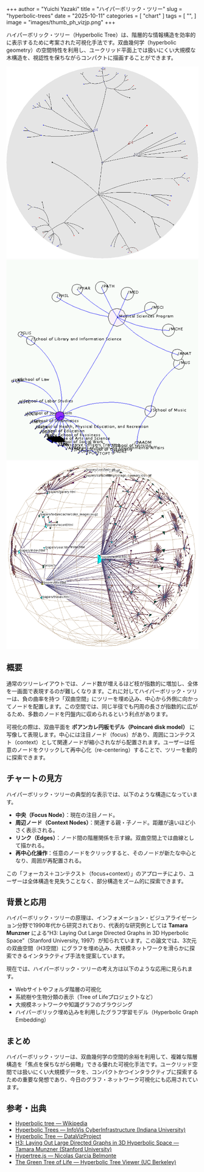 +++
author = "Yuichi Yazaki"
title = "ハイパーボリック・ツリー"
slug = "hyperbolic-trees"
date = "2025-10-11"
categories = [
    "chart"
]
tags = [
    "",
]
image = "images/thumb_ph_vizjp.png"
+++

ハイパーボリック・ツリー（Hyperbolic Tree）は、階層的な情報構造を効率的に表示するために考案された可視化手法です。双曲幾何学（hyperbolic geometry）の空間特性を利用し、ユークリッド平面上では扱いにくい大規模な木構造を、視認性を保ちながらコンパクトに描画することができます。

<!--more-->

![](images/mainvisual-1.png)
![](images/mainvisual-2.png)
![](images/mainvisual-3.png)

## 概要

通常のツリーレイアウトでは、ノード数が増えるほど枝が指数的に増加し、全体を一画面で表現するのが難しくなります。これに対してハイパーボリック・ツリーは、負の曲率を持つ「双曲空間」にツリーを埋め込み、中心から外側に向かってノードを配置します。この空間では、同じ半径でも円周の長さが指数的に広がるため、多数のノードを円盤内に収められるという利点があります。

可視化の際は、双曲平面を **ポアンカレ円板モデル（Poincaré disk model）** に写像して表現します。中心には注目ノード（focus）があり、周囲にコンテクスト（context）として関連ノードが縮小されながら配置されます。ユーザーは任意のノードをクリックして再中心化（re-centering）することで、ツリーを動的に探索できます。

## チャートの見方

ハイパーボリック・ツリーの典型的な表示では、以下のような構造になっています。

- **中央（Focus Node）**：現在の注目ノード。  
- **周辺ノード（Context Nodes）**：関連する親・子ノード。距離が遠いほど小さく表示される。  
- **リンク（Edges）**：ノード間の階層関係を示す線。双曲空間上では曲線として描かれる。  
- **再中心化操作**：任意のノードをクリックすると、そのノードが新たな中心となり、周囲が再配置される。  

この「フォーカス＋コンテクスト（focus+context）」のアプローチにより、ユーザーは全体構造を見失うことなく、部分構造をズーム的に探索できます。

## 背景と応用

ハイパーボリック・ツリーの原理は、インフォメーション・ビジュアライゼーション分野で1990年代から研究されており、代表的な研究例としては **Tamara Munzner** による“H3: Laying Out Large Directed Graphs in 3D Hyperbolic Space”（Stanford University, 1997）が知られています。この論文では、3次元の双曲空間（H3空間）にグラフを埋め込み、大規模ネットワークを滑らかに探索できるインタラクティブ手法を提案しています。

現在では、ハイパーボリック・ツリーの考え方は以下のような応用に見られます。

- Webサイトやフォルダ階層の可視化  
- 系統樹や生物分類の表示（Tree of Lifeプロジェクトなど）  
- 大規模ネットワークや知識グラフのブラウジング  
- ハイパーボリック埋め込みを利用したグラフ学習モデル（Hyperbolic Graph Embedding）  

## まとめ

ハイパーボリック・ツリーは、双曲幾何学の空間的余裕を利用して、複雑な階層構造を「焦点を保ちながら俯瞰」できる優れた可視化手法です。ユークリッド空間では扱いにくい大規模データを、コンパクトかつインタラクティブに探索するための重要な発想であり、今日のグラフ・ネットワーク可視化にも応用されています。

## 参考・出典

- [Hyperbolic tree — Wikipedia](https://en.wikipedia.org/wiki/Hyperbolic_tree)
- [Hyperbolic Trees — InfoVis CyberInfrastructure (Indiana University)](https://iv.cns.iu.edu/sw/hyptree.html)
- [Hyperbolic Tree — DataVizProject](https://datavizproject.com/data-type/hyperbolic-tree/)
- [H3: Laying Out Large Directed Graphs in 3D Hyperbolic Space — Tamara Munzner (Stanford University)](https://graphics.stanford.edu/papers/h3/html.nosplit/)
- [Hypertree.js — Nicolas Garcia Belmonte](https://philogb.github.io/jit/static/v20/Docs/files/Visualizations/Hypertree-js.html)
- [The Green Tree of Life — Hyperbolic Tree Viewer (UC Berkeley)](https://ucjeps.berkeley.edu/TreeofLife/hyperbolic2.php)